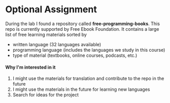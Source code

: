 # Optional Assignment

During the lab I found a repository called **free-programming-books**. This repo is currently supported by Free Ebook Foundation. It contains a large list of free learning materials sorted by

- written language (32 languages available)
- programming language (includes the languages we study in this course)
- type of material (textbooks, online courses, podcasts, etc.)

#### Why I'm interested in it

1. I might use the materials for translation and contribute to the repo in the future
2. I might use the materials in the future for learning new languages 
3. Search for ideas for the project
